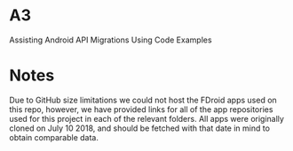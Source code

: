 # A3
Assisting Android API Migrations Using Code Examples

# Notes
Due to GitHub size limitations we could not host the FDroid apps used on this repo, however, we have provided links for all of the app repositories used for this project in each of the relevant folders. All apps were originally cloned on July 10 2018, and should be fetched with that date in mind to obtain comparable data.

